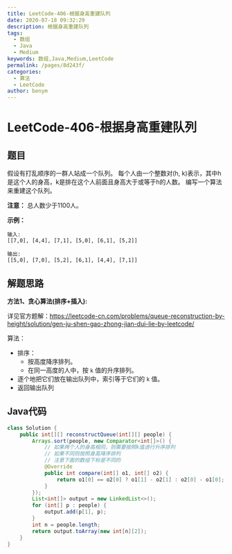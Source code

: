 ```yaml
---
title: LeetCode-406-根据身高重建队列
date: 2020-07-18 09:32:29
description: 根据身高重建队列
tags: 
  - 数组
  - Java
  - Medium
keywords: 数组,Java,Medium,LeetCode
permalink: /pages/8d243f/
categories: 
  - 算法
  - LeetCode
author: benym
---
```


# LeetCode-406-根据身高重建队列

## 题目

假设有打乱顺序的一群人站成一个队列。 每个人由一个整数对(h, k)表示，其中h是这个人的身高，k是排在这个人前面且身高大于或等于h的人数。 编写一个算法来重建这个队列。



**注意：**
总人数少于1100人。

**示例：**

```
输入:
[[7,0], [4,4], [7,1], [5,0], [6,1], [5,2]]

输出:
[[5,0], [7,0], [5,2], [6,1], [4,4], [7,1]]
```

## 解题思路

**方法1、贪心算法(排序+插入):**

详见官方题解：https://leetcode-cn.com/problems/queue-reconstruction-by-height/solution/gen-ju-shen-gao-zhong-jian-dui-lie-by-leetcode/

算法：

- 排序：
  - 按高度降序排列。
  - 在同一高度的人中，按 `k` 值的升序排列。
- 逐个地把它们放在输出队列中，索引等于它们的 `k` 值。
- 返回输出队列

## Java代码

```java
class Solution {
    public int[][] reconstructQueue(int[][] people) {
        Arrays.sort(people, new Comparator<int[]>() {
            // 如果两个人的身高相同，则需要按照k值进行升序排列
            // 如果不同则按照身高降序排列
            // 注意下面的数组下标是不同的
            @Override
            public int compare(int[] o1, int[] o2) {
                return o1[0] == o2[0] ? o1[1] - o2[1] : o2[0] - o1[0];
            }
        });
        List<int[]> output = new LinkedList<>();
        for (int[] p : people) {
            output.add(p[1], p);
        }
        int n = people.length;
        return output.toArray(new int[n][2]);
    }
}
```
